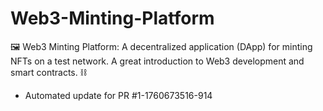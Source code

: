# Web3-Minting-Platform
🖼️ Web3 Minting Platform: A decentralized application (DApp) for minting NFTs on a test network. A great introduction to Web3 development and smart contracts. ⛓️


- Automated update for PR #1-1760673516-914